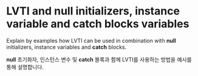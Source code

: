 # LVTI and null initializers, instance variable and catch blocks variables

Explain by examples how LVTI can be used in combination with **null** initializers, instance variables and **catch** blocks.

**null** 초기화자, 인스턴스 변수 및 **catch** 블록과 함께 LVTI를 사용하는 방법을 예시를 통해 설명합니다.
